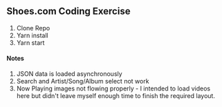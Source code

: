 ## Shoes.com Coding Exercise

1. Clone Repo
2. Yarn install
3. Yarn start

#### Notes
1. JSON data is loaded asynchronously
2. Search and Artist/Song/Album select not work
3. Now Playing images not flowing properly - I intended to load videos here but didn't leave myself enough time to finish the required layout.
